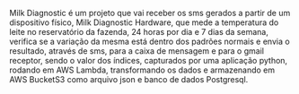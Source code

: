 Milk Diagnostic é um projeto que vai receber os sms gerados a partir de um dispositivo físico, Milk Diagnostic Hardware, que mede
a temperatura do leite no reservatório da fazenda, 24 horas por dia e 7 dias da semana, verifica se a variação da mesma está dentro dos padrões normais e envia o resultado, através de sms, para a caixa de mensagem e para o gmail receptor, sendo o valor dos índices, capturados por uma aplicação python, rodando em AWS Lambda, transformando os dados e armazenando em AWS BucketS3 como arquivo json e banco de dados Postgresql.